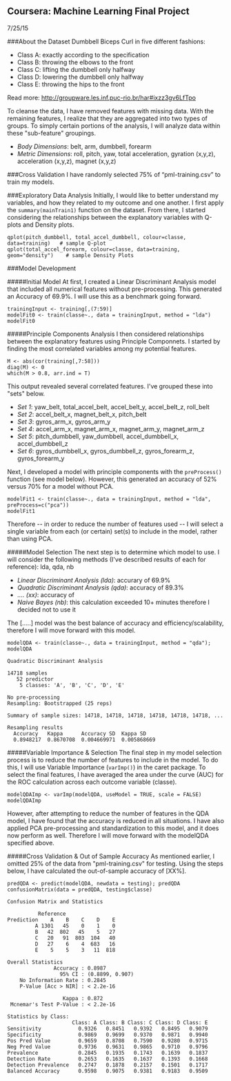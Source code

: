 ## Coursera: Machine Learning Final Project
7/25/15

###About the Dataset
Dumbbell Biceps Curl in five different fashions:
- Class A: exactly according to the specification 
- Class B: throwing the elbows to the front 
- Class C: lifting the dumbbell only halfway
- Class D: lowering the dumbbell only halfway
- Class E: throwing the hips to the front

Read more: http://groupware.les.inf.puc-rio.br/har#ixzz3gv6LfTpo

To cleanse the data, I have removed features with missing data. With the remaining features, I realize that they are aggregated into two types of groups. To simply certain portions of the analysis, I will analyze data within these "sub-feature" groupings. 
- *Body Dimensions*: belt, arm, dumbbell, forearm
- *Metric Dimensions*: roll, pitch, yaw, total acceleration, gyration (x,y,z), acceleration (x,y,z), magnet (x,y,z)


###Cross Validation
I have randomly selected 75% of “pml-training.csv” to train my models. 

###Exploratory Data Analysis
Initially, I would like to better understand my variables, and how they related to my outcome and one another. I first apply the `summary(mainTrain1)` function on the dataset. From there, I started considering the relationships between the explanatory variables with Q-plots and Density plots.
```
qplot(pitch_dumbbell, total_accel_dumbbell, colour=classe, data=training)   # sample Q-plot
qplot(total_accel_forearm, colour=classe, data=training, geom="density")    # sample Density Plots
```

###Model Development

#####Initial Model
At first, I created a Linear Discriminant Analysis model that included all numerical features without pre-processing. This generated an Accuracy of 69.9%. I will use this as a benchmark going forward. 

```
trainingInput <- training[,(7:59)]
modelFit0 <- train(classe~., data = trainingInput, method = "lda")
modelFit0
```

#####Principle Components Analysis
I then considered relationships between the explanatory features using Principle Componnets. I started by finding the most correlated variables among my potential features. 
```
M <- abs(cor(training[,7:58]))
diag(M) <- 0
which(M > 0.8, arr.ind = T)
```
This output revealed several correlated features. I've grouped these into "sets" below.
- *Set 1*: yaw_belt, total_accel_belt, accel_belt_y, accel_belt_z, roll_belt
- *Set 2*: accel_belt_x, magnet_belt_x, pitch_belt
- *Set 3*: gyros_arm_x, gyros_arm_y
- *Set 4*: accel_arm_x, magnet_arm_x, magnet_arm_y, magnet_arm_z
- *Set 5*: pitch_dumbbell, yaw_dumbbell, accel_dumbbell_x, accel_dumbbell_z
- *Set 6*: gyros_dumbbell_x, gyros_dumbbell_z, gyros_forearm_z, gyros_forearm_y

Next, I developed a model with principle components with the `preProcess()` function (see model below). However, this generated an accuracy of 52% versus 70% for a model without PCA. 
```
modelFit1 <- train(classe~., data = trainingInput, method = "lda", preProcess=c("pca"))
modelFit1
```
Therefore -- in order to reduce the number of features used -- I will select a single variable from each (or certain) set(s) to include in the model, rather than using PCA. 

#####Model Selection
The next step is to determine which model to use. I will consider the following methods (I've described results of each for reference): lda, qda, nb
- *Linear Discriminant Analysis (lda)*: accurary of 69.9%
- *Quadratic Discriminant Analysis (qda)*: accuracy of 89.3%
- *.... (xx)*: accuracy of
- *Naive Bayes (nb)*: this calculation exceeded 10+ minutes therefore I decided not to use it

The [.....] model was the best balance of accuracy and efficiency/scalability, therefore I will move forward with this model.
```
modelQDA <- train(classe~., data = trainingInput, method = "qda"); modelQDA

Quadratic Discriminant Analysis 

14718 samples
   52 predictor
    5 classes: 'A', 'B', 'C', 'D', 'E' 

No pre-processing
Resampling: Bootstrapped (25 reps) 

Summary of sample sizes: 14718, 14718, 14718, 14718, 14718, 14718, ... 

Resampling results
  Accuracy   Kappa      Accuracy SD  Kappa SD   
  0.8948217  0.8670708  0.004669971  0.005868669
```

#####Variable Importance & Selection
The final step in my model selection process is to reduce the number of features to include in the model. To do this, I will use Variable Importance (`varImp()`) in the caret package. To select the final features, I have averaged the area under the curve (AUC) for the ROC calculation across each outcome variable (classe). 

```
modelQDAImp <- varImp(modelQDA, useModel = TRUE, scale = FALSE)
modelQDAImp
```

However, after attempting to reduce the number of features in the QDA model, I have found that the accuracy is reduced in all situations. I have also applied PCA pre-processing and standardization to this model, and it does now perform as well. Therefore I will move forward with the modelQDA specified above.


#####Cross Validation & Out of Sample Accuracy
As mentioned earlier, I omitted 25% of the data from "pml-training.csv" for testing. Using the steps below, I have calculated the out-of-sample accuracy of [XX%]. 

```
predQDA <- predict(modelQDA, newdata = testing); predQDA
confusionMatrix(data = predQDA, testing$classe)

Confusion Matrix and Statistics

          Reference
Prediction    A    B    C    D    E
         A 1301   45    0    1    0
         B   42  802   45    5   27
         C   20   91  803  104   40
         D   27    6    4  683   16
         E    5    5    3   11  818

Overall Statistics
               Accuracy : 0.8987         
                 95% CI : (0.8899, 0.907)
    No Information Rate : 0.2845         
    P-Value [Acc > NIR] : < 2.2e-16      
                                         
                  Kappa : 0.872          
 Mcnemar's Test P-Value : < 2.2e-16      

Statistics by Class:
                     Class: A Class: B Class: C Class: D Class: E
Sensitivity            0.9326   0.8451   0.9392   0.8495   0.9079
Specificity            0.9869   0.9699   0.9370   0.9871   0.9940
Pos Pred Value         0.9659   0.8708   0.7590   0.9280   0.9715
Neg Pred Value         0.9736   0.9631   0.9865   0.9710   0.9796
Prevalence             0.2845   0.1935   0.1743   0.1639   0.1837
Detection Rate         0.2653   0.1635   0.1637   0.1393   0.1668
Detection Prevalence   0.2747   0.1878   0.2157   0.1501   0.1717
Balanced Accuracy      0.9598   0.9075   0.9381   0.9183   0.9509
```








